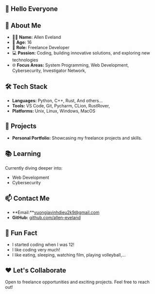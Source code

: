 ## 👋 Hello Everyone  
  
## 🌟 About Me  
- 🧑‍💻 **Name:** Allen Eveland  
- 🎂 **Age:** 16  
- 💼 **Role:** Freelance Developer  
- 💻 **Passion:** Coding, building innovative solutions, and exploring new technologies  
- 🌐 **Focus Areas:** System Programming, Web Development, Cybersecurity, Investigator Network,  
  
## 🛠️ Tech Stack  
- **Languages:** Python, C++, Rust, And others...  
- **Tools:** VS Code, Git, Pycharm, CLion, RustRover,  
- **Platforms:** Unix, Linux, Windows, MacOS  
  
## 🚀 Projects  
- **Personal Portfolio:** Showcasing my freelance projects and skills.  
  
## 📚 Learning  
Currently diving deeper into:  
- Web Development  
- Cybersecurity  
  
## 📫 Contact Me  
- **Email:**vuongiavinhdieu2k9@gmail.com  
- **GitHub:** [github.com/allen-eveland](#)  
  
## 💬 Fun Fact  
- I started coding when I was 12!
- I like coding very much!  
- I like eating, sleeping, watching film, playing volleyball,...  
  
## ❤️ Let's Collaborate  
Open to freelance opportunities and exciting projects. Feel free to reach out!  
  